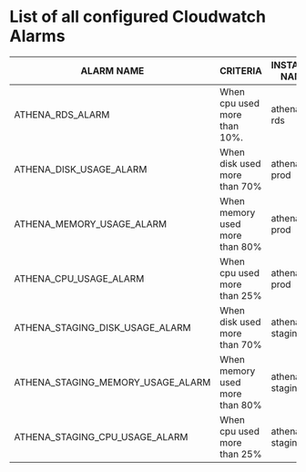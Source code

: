 # List of all configured Cloudwatch Alarms

| ALARM NAME                         | CRITERIA                       | INSTANCE NAME  |
| --------                           | --------                       | --------       |
| ATHENA_RDS_ALARM                   | When cpu used more than 10%.   | athena-rds     |
| ATHENA_DISK_USAGE_ALARM            | When disk used more than 70%   | athena-prod    |
| ATHENA_MEMORY_USAGE_ALARM          | When memory used more than 80% | athena-prod    |
| ATHENA_CPU_USAGE_ALARM             | When cpu used more than 25%    | athena-prod    |
| ATHENA_STAGING_DISK_USAGE_ALARM    | When disk used more than 70%   | athena-staging |
| ATHENA_STAGING_MEMORY_USAGE_ALARM  | When memory used more than 80% | athena-staging |
| ATHENA_STAGING_CPU_USAGE_ALARM     | When cpu used more than 25%    | athena-staging |
